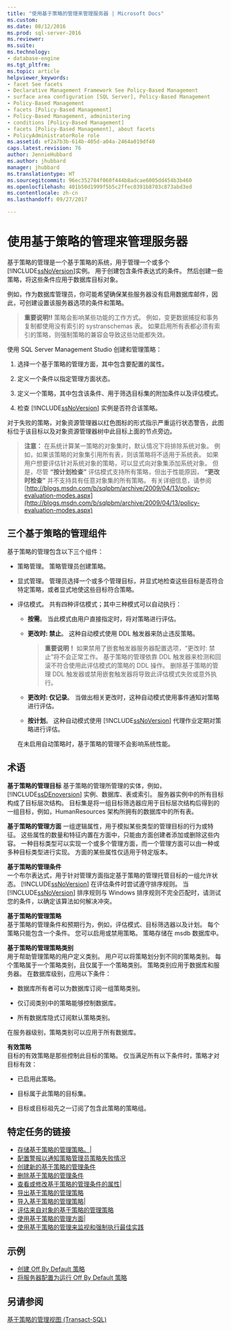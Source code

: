 ```yaml
---
title: "使用基于策略的管理来管理服务器 | Microsoft Docs"
ms.custom: 
ms.date: 08/12/2016
ms.prod: sql-server-2016
ms.reviewer: 
ms.suite: 
ms.technology:
- database-engine
ms.tgt_pltfrm: 
ms.topic: article
helpviewer_keywords:
- facet See facets
- Declarative Management Framework See Policy-Based Management
- surface area configuration [SQL Server], Policy-Based Management
- Policy-Based Management
- facets [Policy-Based Management]
- Policy-Based Management, administering
- conditions [Policy-Based Management]
- facets [Policy-Based Management], about facets
- PolicyAdministratorRole role
ms.assetid: ef2a7b3b-614b-405d-a04a-2464a019df40
caps.latest.revision: 76
author: JennieHubbard
ms.author: jhubbard
manager: jhubbard
ms.translationtype: HT
ms.sourcegitcommit: 96ec352784f060f444b8adcae6005dd454b3b460
ms.openlocfilehash: 401b50d1999f5b5c2ffec0391b8703c873abd3ed
ms.contentlocale: zh-cn
ms.lasthandoff: 09/27/2017

---
```

# <a name="administer-servers-by-using-policy-based-management"></a>使用基于策略的管理来管理服务器
   基于策略的管理是一个基于策略的系统，用于管理一个或多个 [!INCLUDE[ssNoVersion](../../includes/ssnoversion-md.md)]实例。 用于创建包含条件表达式的条件。 然后创建一些策略，将这些条件应用于数据库目标对象。  

例如，作为数据库管理员，你可能希望确保某些服务器没有启用数据库邮件，因此，可创建设置该服务器选项的条件和策略。 
   
 > **重要说明!!** 策略会影响某些功能的工作方式。 例如，变更数据捕捉和事务复制都使用没有索引的 systranschemas 表。 如果启用所有表都必须有索引的策略，则强制策略的兼容会导致这些功能都失效。  
  
 使用 SQL Server Management Studio 创建和管理策略：
  
1.  选择一个基于策略的管理方面，其中包含要配置的属性。  
  
2.  定义一个条件以指定管理方面状态。  
  
3.  定义一个策略，其中包含该条件、用于筛选目标集的附加条件以及评估模式。  
  
4.  检查 [!INCLUDE[ssNoVersion](../../includes/ssnoversion-md.md)] 实例是否符合该策略。  
  
 对于失败的策略，对象资源管理器以红色图标的形式指示严重运行状态警告，此图标位于该目标以及对象资源管理器树中此目标上面的节点旁边。  
  
> **注意：** 在系统计算某一策略的对象集时，默认情况下将排除系统对象。  例如，如果该策略的对象集引用所有表，则该策略将不适用于系统表。 如果用户想要评估针对系统对象的策略，可以显式向对象集添加系统对象。 但是，尽管 **“按计划检查”** 评估模式支持所有策略，但出于性能原因， **“更改时检查”** 并不支持具有任意对象集的所有策略。 有关详细信息，请参阅 [http://blogs.msdn.com/b/sqlpbm/archive/2009/04/13/policy-evaluation-modes.aspx](http://blogs.msdn.com/b/sqlpbm/archive/2009/04/13/policy-evaluation-modes.aspx)  
  
## <a name="three-policy-based-management-components"></a>三个基于策略的管理组件  
 基于策略的管理包含以下三个组件：  
  
-   策略管理。 策略管理员创建策略。  
  
-   显式管理。 管理员选择一个或多个管理目标，并显式地检查这些目标是否符合特定策略，或者显式地使这些目标符合策略。  
  
-   评估模式。 共有四种评估模式；其中三种模式可以自动执行：  
  
    -   **按需**。 当此模式由用户直接指定时，将对策略进行评估。  
  
    -   **更改时: 禁止**。 这种自动模式使用 DDL 触发器来防止违反策略。  
  
        > **重要说明！** 如果禁用了嵌套触发器服务器配置选项，“更改时: 禁止”将不会正常工作。 基于策略的管理依靠 DDL 触发器来检测和回滚不符合使用此评估模式的策略的 DDL 操作。 删除基于策略的管理 DDL 触发器或禁用嵌套触发器将导致此评估模式失败或意外执行。  
  
    -   **更改时: 仅记录**。 当做出相关更改时，这种自动模式使用事件通知对策略进行评估。  
  
    -   **按计划**。 这种自动模式使用 [!INCLUDE[ssNoVersion](../../includes/ssnoversion-md.md)] 代理作业定期对策略进行评估。  
  
     在未启用自动策略时，基于策略的管理不会影响系统性能。  
  
## <a name="terms"></a>术语  
 **基于策略的管理目标** 基于策略的管理所管理的实体，例如，[!INCLUDE[ssDEnoversion](../../includes/ssdenoversion-md.md)] 实例、数据库、表或索引。 服务器实例中的所有目标构成了目标层次结构。 目标集是将一组目标筛选器应用于目标层次结构后得到的一组目标，例如，HumanResources 架构所拥有的数据库中的所有表。  
  
 **基于策略的管理方面** 一组逻辑属性，用于模拟某些类型的管理目标的行为或特征。 这些属性的数量和特征内置在方面中，只能由方面创建者添加或删除这些内容。 一种目标类型可以实现一个或多个管理方面，而一个管理方面可以由一种或多种目标类型进行实现。 方面的某些属性仅适用于特定版本。  
  
 **基于策略的管理条件**  
 一个布尔表达式，用于针对管理方面指定基于策略的管理托管目标的一组允许状态。 [!INCLUDE[ssNoVersion](../../includes/ssnoversion-md.md)] 在评估条件时尝试遵守排序规则。 当 [!INCLUDE[ssNoVersion](../../includes/ssnoversion-md.md)] 排序规则与 Windows 排序规则不完全匹配时，请测试您的条件，以确定该算法如何解决冲突。  
  
 **基于策略的管理策略**  
 基于策略的管理条件和预期行为，例如，评估模式、目标筛选器以及计划。 每个策略只能包含一个条件。 您可以启用或禁用策略。 策略存储在 msdb 数据库中。  
  
 **基于策略的管理策略类别**  
 用于帮助管理策略的用户定义类别。 用户可以将策略划分到不同的策略类别。 每个策略属于一个策略类别，且仅属于一个策略类别。 策略类别应用于数据库和服务器。 在数据库级别，应用以下条件：  
  
-   数据库所有者可以为数据库订阅一组策略类别。  
  
-   仅订阅类别中的策略能够控制数据库。  
  
-   所有数据库隐式订阅默认策略类别。  
  
 在服务器级别，策略类别可以应用于所有数据库。  
  
 **有效策略**  
 目标的有效策略是那些控制此目标的策略。 仅当满足所有以下条件时，策略才对目标有效：  
  
-   已启用此策略。  
  
-   目标属于此策略的目标集。  
  
-   目标或目标祖先之一订阅了包含此策略的策略组。  
  
## <a name="links-to-specific-tasks"></a>特定任务的链接 

 - [存储基于策略的管理策略。](policy-based-management-storage.md)|  
 - [配置警报以通知策略管理员策略失败情况](../../relational-databases/policy-based-management/configure-alerts-to-notify-policy-administrators-of-policy-failures.md)  
 - [创建新的基于策略的管理条件](../../relational-databases/policy-based-management/create-a-new-policy-based-management-condition.md) 
 - [删除基于策略的管理条件](../../relational-databases/policy-based-management/delete-a-policy-based-management-condition.md)
 - [查看或修改基于策略的管理条件的属性](../../relational-databases/policy-based-management/view-or-modify-the-properties-of-a-policy-based-management-condition.md)|  
 - [导出基于策略的管理策略](../../relational-databases/policy-based-management/export-a-policy-based-management-policy.md)
 - [导入基于策略的管理策略](../../relational-databases/policy-based-management/import-a-policy-based-management-policy.md)|  
 - [评估来自对象的基于策略的管理策略](../../relational-databases/policy-based-management/evaluate-a-policy-based-management-policy-from-an-object.md)
 - [使用基于策略的管理方面](../../relational-databases/policy-based-management/working-with-policy-based-management-facets.md)|  
 - [使用基于策略的管理来监视和强制执行最佳实践](../../relational-databases/policy-based-management/monitor-and-enforce-best-practices-by-using-policy-based-management.md)

  
 ## <a name="examples"></a>示例
 - [创建 Off By Default 策略](lesson-1-1-create-the-off-by-default-policy.md)
  - [将服务器配置为运行 Off By Default 策略](lesson-1-2-configure-a-server-to-run-the-off-by-default-policy.md)
## <a name="see-also"></a>另请参阅  
 [基于策略的管理视图 (Transact-SQL)](../../relational-databases/system-catalog-views/policy-based-management-views-transact-sql.md)  
  
  

